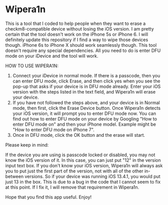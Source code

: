 # Wipera1n
This is a tool that I coded to help people when they want to erase a checkm8-compatible device without losing the iOS version. I am pretty certain that the tool doesn't work on the iPhone 5s or iPhone 6. I will definitely update this repository if I find a way to wipe those devices though. iPhone 6s to iPhone X should work seamlessly though. This tool doesn't require any special dependencies. All you need to do is enter DFU mode on your iDevice and the tool will work. 


HOW TO USE WIPERA1N:
1. Connect your iDevice in normal mode. If there is a passcode, then you can enter DFU mode, click Erase, and then click yes when you see the pop-up that asks if your device is in DFU mode already. Enter your iOS version with the steps listed in the text field, and Wipera1n will erase your device.
2. If you have not followed the steps above, and your device is in Normal mode, then first, click the Erase Device button. Once Wipera1n detects your iOS version, it will prompt you to enter DFU mode now. You can find out how to enter DFU mode on your device by Googling "How to enter DFU mode on" and then your iPhone model. Example might be "How to enter DFU mode on iPhone 7".
3. Once in DFU mode, click the OK button and the erase will start.

Please keep in mind:

If the device you are using is passcode locked or disabled, you may not know the iOS version of it. In this case, you can just put "12" in the version input text box. If you don't know your iOS version, Wipera1n will always ask you to put just the first part of the version, not with all of the other in-between versions. So if your device was running iOS 13.4.1, you would put just 13 in the box. This is due to a bug in the code that I cannot seem to fix at this point. If I fix it, I will remove that requirement in Wipera1n.

Hope that you find this app useful.
Enjoy!
